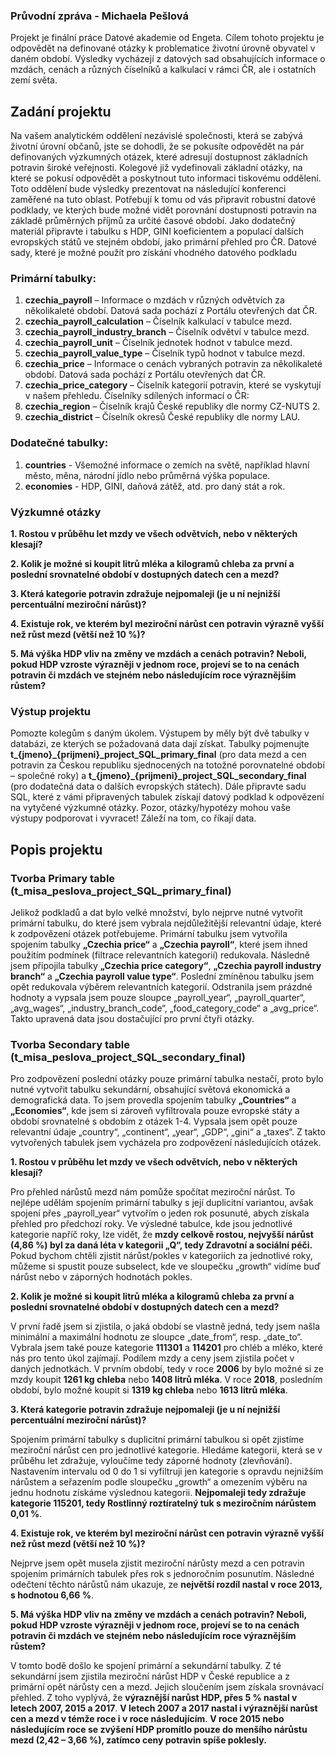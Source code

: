 ### Průvodní zpráva - Michaela Pešlová ###

Projekt je finální práce Datové akademie od Engeta. Cílem tohoto projektu je odpovědět na definované otázky k problematice životní úrovně obyvatel v daném období. Výsledky vycházejí z datových sad obsahujících informace o mzdách, cenách a různých číselníků a kalkulací v rámci ČR, ale i ostatních zemí světa. 
## Zadání projektu ##
Na vašem analytickém oddělení nezávislé společnosti, která se zabývá životní úrovní občanů, jste se dohodli, že se pokusíte odpovědět na pár definovaných výzkumných otázek, které adresují dostupnost základních potravin široké veřejnosti. Kolegové již vydefinovali základní otázky, na které se pokusí odpovědět a poskytnout tuto informaci tiskovému oddělení. Toto oddělení bude výsledky prezentovat na následující konferenci zaměřené na tuto oblast.
Potřebují k tomu od vás připravit robustní datové podklady, ve kterých bude možné vidět porovnání dostupnosti potravin na základě průměrných příjmů za určité časové období.
Jako dodatečný materiál připravte i tabulku s HDP, GINI koeficientem a populací dalších evropských států ve stejném období, jako primární přehled pro ČR.
Datové sady, které je možné použít pro získání vhodného datového podkladu
### Primární tabulky: ###
1.	**czechia_payroll** – Informace o mzdách v různých odvětvích za několikaleté období. Datová sada pochází z Portálu otevřených dat ČR.
2.	**czechia_payroll_calculation** – Číselník kalkulací v tabulce mezd.
3.	**czechia_payroll_industry_branch** – Číselník odvětví v tabulce mezd.
4.	**czechia_payroll_unit** – Číselník jednotek hodnot v tabulce mezd.
5.	**czechia_payroll_value_type** – Číselník typů hodnot v tabulce mezd.
6.	**czechia_price** – Informace o cenách vybraných potravin za několikaleté období. Datová sada pochází z Portálu otevřených dat ČR.
7.	**czechia_price_category** – Číselník kategorií potravin, které se vyskytují v našem přehledu.
Číselníky sdílených informací o ČR:
1.	**czechia_region** – Číselník krajů České republiky dle normy CZ-NUTS 2.
2.	**czechia_district** – Číselník okresů České republiky dle normy LAU.
### Dodatečné tabulky: ###
1.	**countries** - Všemožné informace o zemích na světě, například hlavní město, měna, národní jídlo nebo průměrná výška populace.
2.	**economies** - HDP, GINI, daňová zátěž, atd. pro daný stát a rok.
### Výzkumné otázky ###
**1.	Rostou v průběhu let mzdy ve všech odvětvích, nebo v některých klesají?**

**2.	Kolik je možné si koupit litrů mléka a kilogramů chleba za první a poslední srovnatelné období v dostupných datech cen a mezd?**

**3.	Která kategorie potravin zdražuje nejpomaleji (je u ní nejnižší percentuální meziroční nárůst)?**

**4.	Existuje rok, ve kterém byl meziroční nárůst cen potravin výrazně vyšší než růst mezd (větší než 10 %)?**

**5.	Má výška HDP vliv na změny ve mzdách a cenách potravin? Neboli, pokud HDP vzroste výrazněji v jednom roce, projeví se to na cenách potravin či mzdách ve stejném nebo následujícím roce výraznějším růstem?**

### Výstup projektu ###
Pomozte kolegům s daným úkolem. Výstupem by měly být dvě tabulky v databázi, ze kterých se požadovaná data dají získat. Tabulky pojmenujte **t_{jmeno}_{prijmeni}_project_SQL_primary_final** (pro data mezd a cen potravin za Českou republiku sjednocených na totožné porovnatelné období – společné roky) a **t_{jmeno}_{prijmeni}_project_SQL_secondary_final** (pro dodatečná data o dalších evropských státech).
Dále připravte sadu SQL, které z vámi připravených tabulek získají datový podklad k odpovězení na vytyčené výzkumné otázky. Pozor, otázky/hypotézy mohou vaše výstupy podporovat i vyvracet! Záleží na tom, co říkají data.

## Popis projektu ##
 
### Tvorba Primary table (t_misa_peslova_project_SQL_primary_final) ###
Jelikož podkladů a dat bylo velké množství, bylo nejprve nutné vytvořit primární tabulku, do které jsem vybrala nejdůležitější relevantní údaje, které k zodpovězení otázek potřebujeme. Primární tabulku jsem vytvořila spojením tabulky **„Czechia price“** a **„Czechia payroll“**, které jsem ihned použitím podmínek (filtrace relevantních kategorií) redukovala. Následně jsem připojila tabulky **„Czechia price category“**, **„Czechia payroll industry branch“** a **„Czechia payroll value type“**. Poslední zmíněnou tabulku jsem opět redukovala výběrem relevantních kategorií. Odstranila jsem prázdné hodnoty a vypsala jsem pouze sloupce „payroll_year“, „payroll_quarter“, „avg_wages“, „industry_branch_code“, „food_category_code“ a „avg_price“. Takto upravená data jsou dostačující pro první čtyři otázky. 
### Tvorba Secondary table (t_misa_peslova_project_SQL_secondary_final) ###
Pro zodpovězení poslední otázky pouze primární tabulka nestačí, proto bylo nutné vytvořit tabulku sekundární, obsahující světová ekonomická a demografická data. To jsem provedla spojením tabulky **„Countries“** a **„Economies“**, kde jsem si zároveň vyfiltrovala pouze evropské státy a období srovnatelné s obdobím z otázek 1-4. Vypsala jsem opět pouze relevantní údaje „country“, „continent“, „year“, „GDP“, „gini“ a „taxes“. 
Z takto vytvořených tabulek jsem vycházela pro zodpovězení následujících otázek. 

**1.	Rostou v průběhu let mzdy ve všech odvětvích, nebo v některých klesají?**

Pro přehled nárůstů mezd nám pomůže spočítat meziroční nárůst. To nejlépe udělám spojením primární tabulky s její duplicitní variantou, avšak spojení přes „payroll_year“ vytvořím o jeden rok posunuté, abych získala přehled pro předchozí roky. Ve výsledné tabulce, kde jsou jednotlivé kategorie napříč roky, lze vidět, že **mzdy celkově rostou, nejvyšší nárůst (4,86 %) byl za daná léta v kategorii „Q“, tedy Zdravotní a sociální péči.** 
Pokud bychom chtěli zjistit nárůst/pokles v kategoriích za jednotlivé roky, můžeme si spustit pouze subselect, kde ve sloupečku „growth“ vidíme buď nárůst nebo v záporných hodnotách pokles. 

**2.	Kolik je možné si koupit litrů mléka a kilogramů chleba za první a poslední srovnatelné období v dostupných datech cen a mezd?**

V první řadě jsem si zjistila, o jaká období se vlastně jedná, tedy jsem našla minimální a maximální hodnotu ze sloupce „date_from“, resp. „date_to“. Vybrala jsem také pouze kategorie **111301** a **114201** pro chléb a mléko, které nás pro tento úkol zajímají. Podílem mzdy a ceny jsem zjistila počet v daných jednotkách. V prvním období, tedy v roce **2006** by bylo možné si ze mzdy koupit **1261 kg chleba** nebo **1408 litrů mléka**. V roce **2018**, posledním období, bylo možné koupit si **1319 kg chleba** nebo **1613 litrů mléka**.

**3.	Která kategorie potravin zdražuje nejpomaleji (je u ní nejnižší percentuální meziroční nárůst)?**

Spojením primární tabulky s duplicitní primární tabulkou si opět zjistíme meziroční nárůst cen pro jednotlivé kategorie. Hledáme kategorii, která se v průběhu let zdražuje, vyloučíme tedy záporné hodnoty (zlevňování). Nastavením intervalu od 0 do 1 si vyfiltruji jen kategorie s opravdu nejnižším nárůstem a seřazením podle sloupečku „growth“ a omezením výběru na jednu hodnotu získáme výslednou kategorii. **Nejpomaleji tedy zdražuje kategorie 115201, tedy Rostlinný roztíratelný tuk s meziročním nárůstem 0,01 %**. 

**4.	Existuje rok, ve kterém byl meziroční nárůst cen potravin výrazně vyšší než růst mezd (větší než 10 %)?**

Nejprve jsem opět musela zjistit meziroční nárůsty mezd a cen potravin spojením primárních tabulek přes rok s jednoročním posunutím. Následné odečtení těchto nárůstů nám ukazuje, ze **největší rozdíl nastal v roce 2013, s hodnotou 6,66 %**.

**5.	Má výška HDP vliv na změny ve mzdách a cenách potravin? Neboli, pokud HDP vzroste výrazněji v jednom roce, projeví se to na cenách potravin či mzdách ve stejném nebo následujícím roce výraznějším růstem?**

V tomto bodě došlo ke spojení primární a sekundární tabulky. Z té sekundární jsem zjistila meziroční nárůst HDP v České republice a z primární opět nárůsty cen a mezd. Jejich sloučením jsem získala srovnávací přehled. Z toho vyplývá, že **výraznější narůst HDP, přes 5 % nastal v letech 2007, 2015 a 2017**. **V letech 2007 a 2017 nastal i výraznější narůst cen a mezd v témže roce i v roce následujícím**. **V roce 2015 nebo následujícím roce se zvýšení HDP promítlo pouze do menšího nárůstu mezd (2,42 – 3,66 %), zatímco ceny potravin spíše poklesly.**



